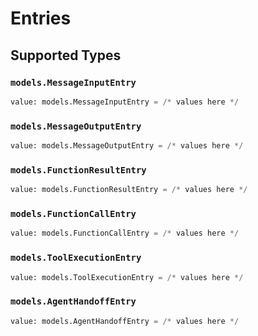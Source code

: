# Entries


## Supported Types

### `models.MessageInputEntry`

```python
value: models.MessageInputEntry = /* values here */
```

### `models.MessageOutputEntry`

```python
value: models.MessageOutputEntry = /* values here */
```

### `models.FunctionResultEntry`

```python
value: models.FunctionResultEntry = /* values here */
```

### `models.FunctionCallEntry`

```python
value: models.FunctionCallEntry = /* values here */
```

### `models.ToolExecutionEntry`

```python
value: models.ToolExecutionEntry = /* values here */
```

### `models.AgentHandoffEntry`

```python
value: models.AgentHandoffEntry = /* values here */
```

